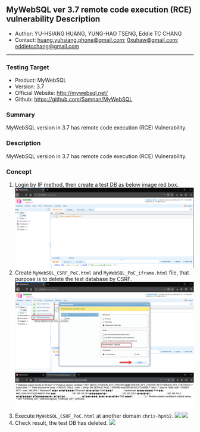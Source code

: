 ## MyWebSQL ver 3.7 remote code execution (RCE) vulnerability Description
- Author: YU-HSIANG HUANG, YUNG-HAO TSENG, Eddie TC CHANG
- Contact: huang.yuhsiang.phone@gmail.com; 0xuhaw@gmail.com; eddietcchang@gmail.com
---
### Testing Target
- Product: MyWebSQL
- Version: 3.7
- Official Website: http://mywebsql.net/
- Github: https://github.com/Samnan/MyWebSQL

### Summary
MyWebSQL version in 3.7 has remote code execution (RCE) Vulnerability.

### Description
MyWebSQL version in 3.7 has remote code execution (RCE) Vulnerability.
 
### Concept
1. Login by IP method, then create a test DB as below image red box.
![](./png/1.png)
2. Create `MyWebSQL_CSRF_PoC.html` and `MyWebSQL_PoC_iframe.html` file, that purpose is to delete the test database by CSRF.
![](./png/2.png)
![](./png/3.png)
3. Execute `MyWebSQL_CSRF_PoC.html` at another domain `chris-hpnb2`.
![](./png/4.png)
![](./png/5.png)
4.	Check result, the test DB has deleted.
![](./png/6.png)
<!--stackedit_data:
eyJoaXN0b3J5IjpbLTIxMDIyNTgyNjJdfQ==
-->